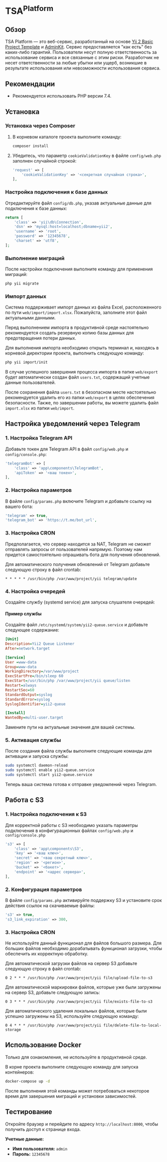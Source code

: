 # TSA<sup>Platform</sup>

## Обзор

TSA Platform — это веб-сервис, разработанный на основе [Yii 2 Basic Project Template](https://github.com/yiisoft/yii2-app-basic) и [AdminKit](https://github.com/adminkit/adminkit). Сервис предоставляется "как есть" без каких-либо гарантий. Пользователи несут полную ответственность за использование сервиса и все связанные с этим риски. Разработчик не несет ответственности за любые убытки или ущерб, возникшие в результате использования или невозможности использования сервиса.

## Рекомендации

- Рекомендуется использовать PHP версии 7.4.

## Установка

### Установка через Composer

1. В корневом каталоге проекта выполните команду:

   ```bash
   composer install
   ```

2. Убедитесь, что параметр `cookieValidationKey` в файле `config/web.php` заполнен случайной строкой:

   ```php
   'request' => [
       'cookieValidationKey' => '<секретная случайная строка>',
   ],
   ```

### Настройка подключения к базе данных

Отредактируйте файл `config/db.php`, указав актуальные данные для подключения к базе данных:

```php
return [
    'class' => 'yii\db\Connection',
    'dsn' => 'mysql:host=localhost;dbname=yii2',
    'username' => 'root',
    'password' => '12345678',
    'charset' => 'utf8',
];
```

### Выполнение миграций

После настройки подключения выполните команду для применения миграций:

```bash
php yii migrate
```

### Импорт данных

Система поддерживает импорт данных из файла Excel, расположенного по пути `web/import/import.xlsx`. Пожалуйста, заполните этот файл актуальными данными.

Перед выполнением импорта в продуктивной среде настоятельно рекомендуется создать резервную копию базы данных для предотвращения потери данных.

Для выполнения импорта необходимо открыть терминал и, находясь в корневой директории проекта, выполнить следующую команду:

```bash
php yii import/init
```

В случае успешного завершения процесса импорта в папке `web/export` будет автоматически создан файл `users.txt`, содержащий учетные данные пользователей.

После сохранения файла `users.txt` в безопасном месте настоятельно рекомендуется удалить его из папки `web/export` в целях обеспечения безопасности. Также, по завершении работы, вы можете удалить файл `import.xlsx` из папки `web/import`.

## Настройка уведомлений через Telegram

### 1. Настройка Telegram API

Добавьте токен для Telegram API в файл `config/web.php` и `config/console.php`:

```php
'telegramBot' => [
    'class' => 'app\components\TelegramBot',
    'apiToken' => '<ваш токен>',
],
```

### 2. Настройка параметров

В файле `config/params.php` включите Telegram и добавьте ссылку на вашего бота:

```php
'telegram' => true,
'telegram_bot' => 'https://t.me/bot_url',
```

### 3. Настройка CRON

Предполагается, что сервер находится за NAT, Telegram не сможет отправлять запросы от пользователей напрямую. Поэтому нам придется самостоятельно опрашивать бота для получения обновлений.

Для автоматического получения обновлений от Telegram добавьте следующую строку в файл crontab:

```
* * * * * /usr/bin/php /var/www/project/yii telegram/update
```

### 4. Настройка очередей

Создайте службу (systemd service) для запуска слушателя очередей:

#### Пример службы

Создайте файл `/etc/systemd/system/yii2-queue.service` и добавьте следующее содержание:

```ini
[Unit]
Description=Yii2 Queue Listener
After=network.target

[Service]
User =www-data
Group=www-data
WorkingDirectory=/var/www/project
ExecStartPre=/bin/sleep 60
ExecStart=/usr/bin/php /var/www/project/yii queue/listen
Restart=always
RestartSec=60
StandardOutput=syslog
StandardError=syslog
SyslogIdentifier=yii2-queue

[Install]
WantedBy=multi-user.target
```

Замените пути на актуальные значения для вашей системы.

### 5. Активация службы

После создания файла службы выполните следующие команды для активации и запуска службы:

```bash
sudo systemctl daemon-reload
sudo systemctl enable yii2-queue.service
sudo systemctl start yii2-queue.service
```

Теперь ваша система готова к отправке уведомлений через Telegram.

## Работа с S3

### 1. Настройка подключения к S3

Для корректной работы с S3 необходимо указать параметры подключения в конфигурационных файлах `config/web.php` и `config/console.php`

```php
's3' => [
    'class' => 'app\components\S3',
    'key' => '<ваш ключ>',
    'secret' => '<ваш секретный ключ>',
    'region' => '<регион>',
    'bucket' => '<бакет>',
    'endpoint' => '<адрес сервера>',
],
```

### 2. Конфигурация параметров

В файле `config/params.php` активируйте поддержку S3 и установите срок действия ссылок на скачиваемые файлы:

```php
's3' => true,
's3_link_expiration' => 300,
```

### 3. Настройка CRON

Не используйте данный функционал для файлов большого размера. Для больших файлов необходимо дорабатывать функционал загрузки, чтобы обеспечить их корректную обработку.

Для автоматической загрузки файлов на сервер S3 добавьте следующую строку в файл crontab:

```
0 2 * * * /usr/bin/php /var/www/project/yii file/upload-file-to-s3
```

Для автоматической маркировки файлов, которые уже были загружены на сервер S3, добавьте следующую запись:

```
0 3 * * * /usr/bin/php /var/www/project/yii file/exists-file-to-s3
```

Для автоматического удаления локальных файлов, которые были успешно загружены на S3, используйте следующую команду:

```
0 4 * * * /usr/bin/php /var/www/project/yii file/delete-file-to-local-storage
```

## Использование Docker

Только для ознакомления, не используйте в продуктивной среде.

В корне проекта выполните следующую команду для запуска контейнеров:

```bash
docker-compose up -d
```

После выполнения этой команды может потребоваться некоторое время для завершения миграций и установки зависимостей.

## Тестирование

Откройте браузер и перейдите по адресу `http://localhost:8000`, чтобы получить доступ к странице входа.

**Учетные данные:**
- **Имя пользователя:** `admin`
- **Пароль:** `12345678`